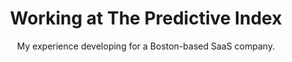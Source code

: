 ---
layout: project.njk
title: Working at The Predictive Index
subtitle: My experience developing for a Boston-based SaaS company.
tags: project
story: true
order: 3
intro:
  summary: My experience developing for a Boston-based SaaS company.
  image: /assets/img/pi-preview.webp
  preview: /assets/img/pi-preview.webp
  alt: ""
---